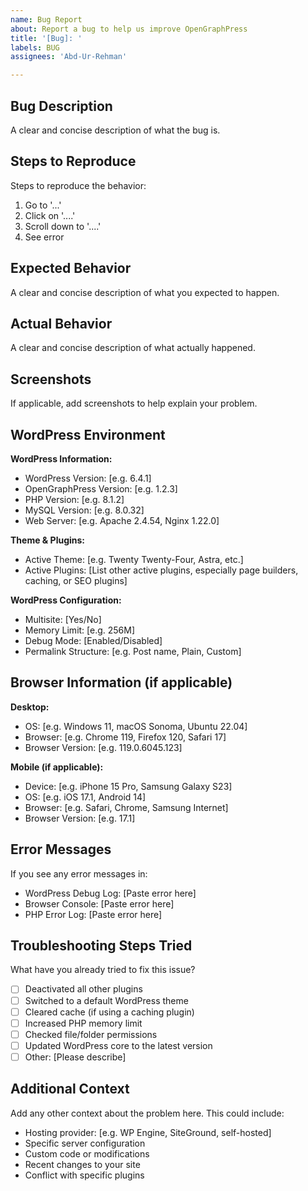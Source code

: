 ```yaml
---
name: Bug Report
about: Report a bug to help us improve OpenGraphPress
title: '[Bug]: '
labels: BUG
assignees: 'Abd-Ur-Rehman'

---
```


## Bug Description

A clear and concise description of what the bug is.

## Steps to Reproduce

Steps to reproduce the behavior:

1. Go to '...'
2. Click on '....'
3. Scroll down to '....'
4. See error

## Expected Behavior

A clear and concise description of what you expected to happen.

## Actual Behavior

A clear and concise description of what actually happened.

## Screenshots

If applicable, add screenshots to help explain your problem.

## WordPress Environment

**WordPress Information:**

- WordPress Version: [e.g. 6.4.1]
- OpenGraphPress Version: [e.g. 1.2.3]
- PHP Version: [e.g. 8.1.2]
- MySQL Version: [e.g. 8.0.32]
- Web Server: [e.g. Apache 2.4.54, Nginx 1.22.0]

**Theme & Plugins:**

- Active Theme: [e.g. Twenty Twenty-Four, Astra, etc.]
- Active Plugins: [List other active plugins, especially page builders, caching, or SEO plugins]

**WordPress Configuration:**

- Multisite: [Yes/No]
- Memory Limit: [e.g. 256M]
- Debug Mode: [Enabled/Disabled]
- Permalink Structure: [e.g. Post name, Plain, Custom]

## Browser Information (if applicable)

**Desktop:**

- OS: [e.g. Windows 11, macOS Sonoma, Ubuntu 22.04]
- Browser: [e.g. Chrome 119, Firefox 120, Safari 17]
- Browser Version: [e.g. 119.0.6045.123]

**Mobile (if applicable):**

- Device: [e.g. iPhone 15 Pro, Samsung Galaxy S23]
- OS: [e.g. iOS 17.1, Android 14]
- Browser: [e.g. Safari, Chrome, Samsung Internet]
- Browser Version: [e.g. 17.1]

## Error Messages

If you see any error messages in:

- WordPress Debug Log: [Paste error here]
- Browser Console: [Paste error here]
- PHP Error Log: [Paste error here]

## Troubleshooting Steps Tried

What have you already tried to fix this issue?

- [ ] Deactivated all other plugins
- [ ] Switched to a default WordPress theme
- [ ] Cleared cache (if using a caching plugin)
- [ ] Increased PHP memory limit
- [ ] Checked file/folder permissions
- [ ] Updated WordPress core to the latest version
- [ ] Other: [Please describe]

## Additional Context

Add any other context about the problem here. This could include:

- Hosting provider: [e.g. WP Engine, SiteGround, self-hosted]
- Specific server configuration
- Custom code or modifications
- Recent changes to your site
- Conflict with specific plugins
